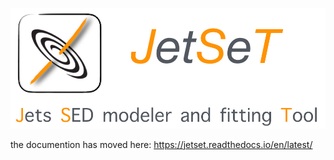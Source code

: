 ![img](./docs/_images/logo_large.png)

the documention has moved here: https://jetset.readthedocs.io/en/latest/
